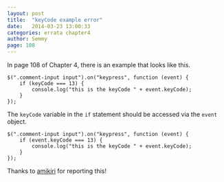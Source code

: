 ```yaml
---
layout: post
title:  "keyCode example error"
date:   2014-03-23 13:00:33
categories: errata chapter4
author: Semmy
page: 108
---
```


In page 108 of Chapter 4, there is an example that looks like this.

    $(".comment-input input").on("keypress", function (event) {
        if (keyCode === 13) {
            console.log("this is the keyCode " + event.keyCode);
        }
    });

The `keyCode` variable in the `if` statement should be accessed via the `event`
object.

    $(".comment-input input").on("keypress", function (event) {
        if (event.keyCode === 13) {
            console.log("this is the keyCode " + event.keyCode);
        }
    });

Thanks to [amikiri](https://github.com/amikiri) for reporting this!
